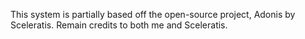 This system is partially based off the open-source project, Adonis by Sceleratis.
Remain credits to both me and Sceleratis.
